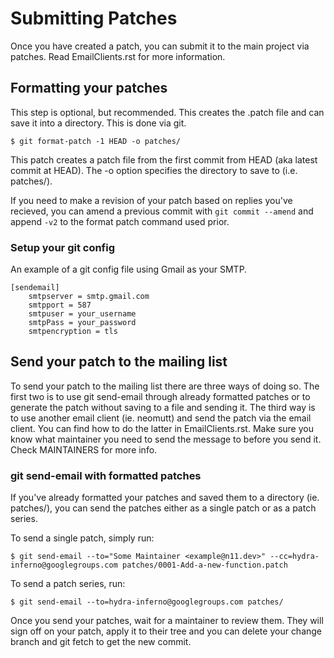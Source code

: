 # Submitting Patches

Once you have created a patch, you can submit it to the main project
via patches. Read EmailClients.rst for more information.

## Formatting your patches
This step is optional, but recommended. This creates the .patch file
and can save it into a directory. This is done via git.
```
$ git format-patch -1 HEAD -o patches/
```

This patch creates a patch file from the first commit from HEAD (aka
latest commit at HEAD). The -o option specifies the directory to save
to (i.e. patches/).

If you need to make a revision of your patch based on replies you've recieved,
you can amend a previous commit with `git commit --amend` and append `-v2` to
the format patch command used prior.

### Setup your git config
An example of a git config file using Gmail as your SMTP.

```
[sendemail]
    smtpserver = smtp.gmail.com
    smtpport = 587
    smtpuser = your_username
    smtpPass = your_password
    smtpencryption = tls
```

## Send your patch to the mailing list
To send your patch to the mailing list there are three ways of doing
so. The first two is to use git send-email through already formatted
patches or to generate the patch without saving to a file and sending
it. The third way is to use another email client (ie. neomutt) and send
the patch via the email client. You can find how to do the latter in
EmailClients.rst. Make sure you know what maintainer you need to send
the message to before you send it. Check MAINTAINERS for more info.

### git send-email with formatted patches
If you've already formatted your patches and saved them to a directory
(ie. patches/), you can send the patches either as a single patch or as
a patch series.

To send a single patch, simply run:
```
$ git send-email --to="Some Maintainer <example@n11.dev>" --cc=hydra-inferno@googlegroups.com patches/0001-Add-a-new-function.patch
```
To send a patch series, run:
```
$ git send-email --to=hydra-inferno@googlegroups.com patches/
```
Once you send your patches, wait for a maintainer to review them. They
will sign off on your patch, apply it to their tree and you can delete
your change branch and git fetch to get the new commit.
